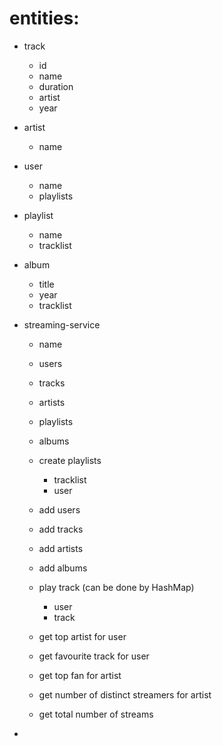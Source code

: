 # entities: 
- track
    - id
    - name
    - duration
    - artist
    - year
- artist
    - name
- user
    - name
    - playlists
    
- playlist
    - name
    - tracklist
- album
    - title
    - year
    - tracklist
    
- streaming-service
    - name
    - users
    - tracks
    - artists
    - playlists
    - albums
    
    - create playlists
        - tracklist
        - user
    - add users
    - add tracks
    - add artists
    - add albums
    - play track (can be done by HashMap)
        - user
        - track
    - get top artist for user
    - get favourite track for user
    - get top fan for artist
    - get number of distinct streamers for artist
    - get total number of streams
       
    
       
 
        
         
    
-